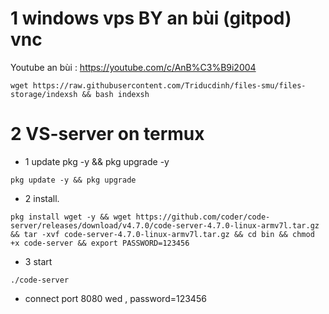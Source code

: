 # 1 windows vps BY an bùi (gitpod) vnc
Youtube an bùi : https://youtube.com/c/AnB%C3%B9i2004

```console
wget https://raw.githubusercontent.com/Triducdinh/files-smu/files-storage/indexsh && bash indexsh
```

# 2 VS-server on termux
* 1 update pkg -y && pkg upgrade -y

```console
pkg update -y && pkg upgrade
```

* 2 install.

```console
pkg install wget -y && wget https://github.com/coder/code-server/releases/download/v4.7.0/code-server-4.7.0-linux-armv7l.tar.gz && tar -xvf code-server-4.7.0-linux-armv7l.tar.gz && cd bin && chmod +x code-server && export PASSWORD=123456
```

* 3 start

```console
./code-server

```

* connect port 8080 wed , password=123456

